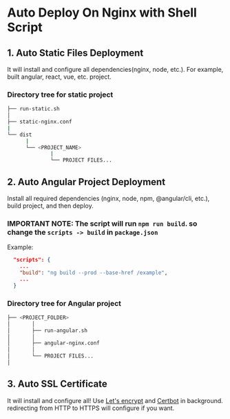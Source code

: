 # Auto Deploy On Nginx with Shell Script

## 1. Auto Static Files Deployment

It will install and configure all dependencies(nginx, node, etc.).
For example, built angular, react, vue, etc. project.

### Directory tree for static project

```bash
├── run-static.sh
│
├── static-nginx.conf
|
└── dist
      |
      └── <PROJECT_NAME>
              |
              └── PROJECT FILES...
```

## 2. Auto Angular Project Deployment

Install all required dependencies (nginx, node, npm, @angular/cli, etc.), build project, and then deploy.

### IMPORTANT NOTE: The script will run `npm run build`. so change the `scripts -> build` in `package.json`

Example:

``` json
  "scripts": {
    ...
    "build": "ng build --prod --base-href /example",
    ...
  }
```

### Directory tree for Angular project

``` bash
├── <PROJECT_FOLDER>
│       │
│       ├── run-angular.sh
│       │
│       ├── angular-nginx.conf
│       │
│       └── PROJECT FILES...
│
```

## 3. Auto SSL Certificate

It will install and configure all!
Use [Let's encrypt](https://letsencrypt.org) and [Certbot](https://certbot.eff.org/) in background.
redirecting from HTTP to HTTPS will configure if you want.
